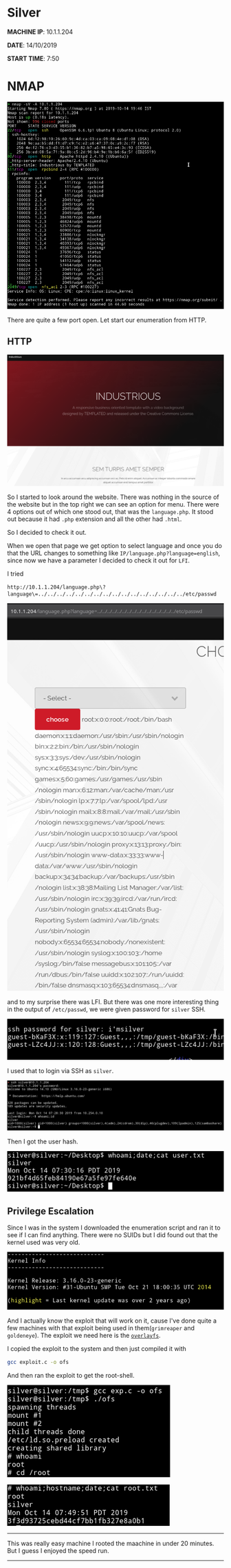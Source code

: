 # Silver

__MACHINE IP__: 10.1.1.204

__DATE__: 14/10/2019

__START TIME__: 7:50


# NMAP

![](images/nmap.png)

There are quite a few port open. Let start our enumeration from HTTP.

## HTTP

![](images/website.png)

So I started to look around the website. There was nothing in the source of the website but in the top right we can see an option for menu. There were 4 options out of which one stood out, that was the `language.php`. It stood out because it had `.php` extension and all the other had `.html`.

So I decided to check it out.

When we open that page we get option to select language and once you do that the URL changes to something like `IP/language.php?language=english`, since now we have a parameter I decided to check it out for `LFI`.

I tried

```
http://10.1.1.204/language.php\?language\=../../../../../../../../../../../../../../../../etc/passwd
```

![](images/lfi.png)

and to my surprise there was LFI. But there was one more interesting thing in the output of `/etc/passwd`, we were given password for `silver` SSH.

![](images/password.png)

I used that to login via SSH as `silver`.

![](images/ssh.png)

Then I got the user hash.

![](images/user.png)

## Privilege Escalation

Since I was in the system I downloaded the enumeration script and ran it to see if I can find anything. There were no SUIDs but I did found out that the kernel used was very old.

![](images/kernel.png)

And I actually know the exploit that will work on it, cause I've done quite a few machines with that exploit being used in them(`grimreaper` and `goldeneye`). The exploit we need here is the [`overlayfs`](https://www.exploit-db.com/exploits/37292).

I copied the exploit to the system and then just compiled it with

```bash
gcc exploit.c -o ofs
```

And then ran the exploit to get the root-shell.

![](images/root-shell.png)

![](images/root.png)

***

This was really easy machine I rooted the maachine in under 20 minutes. But I guess I enjoyed the speed run.

***



